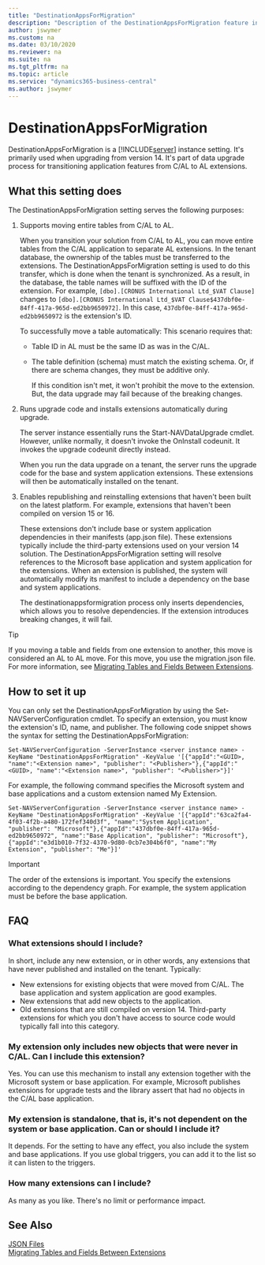 ```yaml
---
title: "DestinationAppsForMigration"
description: "Description of the DestinationAppsForMigration feature in Business Central."
author: jswymer
ms.custom: na
ms.date: 03/10/2020
ms.reviewer: na
ms.suite: na
ms.tgt_pltfrm: na
ms.topic: article
ms.service: "dynamics365-business-central"
ms.author: jswymer
---
```


# DestinationAppsForMigration

DestinationAppsForMigration is a [!INCLUDE[server](../developer/includes/server.md)] instance setting. It's primarily used when upgrading from version 14. It's part of data upgrade process for transitioning application features from C/AL to AL extensions.

## What this setting does

The DestinationAppsForMigration setting serves the following purposes:


1. Supports moving entire tables from C/AL to AL.

    When you transition your solution from C/AL to AL, you can move entire tables from the C/AL application to separate AL extensions. In the tenant database, the ownership of the tables must be transferred to the extensions. The DestinationAppsForMigration setting is used to do this transfer, which is done when the tenant is synchronized. As a result, in the database, the table names will be suffixed with the ID of the extension. For example, `[dbo].[CRONUS International Ltd_$VAT Clause]` changes to `[dbo].[CRONUS International Ltd_$VAT Clause$437dbf0e-84ff-417a-965d-ed2bb9650972]`. In this case, `437dbf0e-84ff-417a-965d-ed2bb9650972` is the extension's ID.

    To successfully move a table automatically: This scenario requires that:

    - Table ID in AL must be the same ID as was in the C/AL. 
    - The table definition (schema) must match the existing schema. Or, if there are schema changes, they must be additive only.

        If this condition isn't met, it won't prohibit the move to the extension. But, the data upgrade may fail because of the breaking changes.
    
2. Runs upgrade code and installs extensions automatically during upgrade.

    The server instance essentially runs the Start-NAVDataUpgrade cmdlet. However, unlike normally, it doesn't invoke the OnInstall codeunit. It invokes the upgrade codeunit directly instead.
    
    When you run the data upgrade on a tenant, the server runs the upgrade code for the base and system application extensions. These extensions will then be automatically installed on the tenant.

3. Enables republishing and reinstalling extensions that haven't been built on the latest platform. For example, extensions that haven't been compiled on version 15 or 16.

    These extensions don't include base or system application dependencies in their manifests (app.json file). These extensions typically include the third-party extensions used on your version 14 solution. The DestinationAppsForMigration setting will resolve references to the Microsoft base application and system application for the extensions. When an extension is published, the system will automatically modify its manifest to include a dependency on the base and system applications.

    The destinationappsformigration process only inserts dependencies, which allows you to resolve dependencies. If the extension introduces breaking changes, it will fail.

> [!TIP]
> If you moving a table and fields from one extension to another, this move is considered an AL to AL move. For this move, you use the migration.json file. For more information, see [Migrating Tables and Fields Between Extensions](../developer/devenv-migrate-table-fields.md).

## How to set it up

You can only set the DestinationAppsForMigration by using the Set-NAVServerConfiguration cmdlet. To specify an extension, you must know the extension's ID, name, and publisher. The following code snippet shows the syntax for setting the DestinationAppsForMigration:

```
Set-NAVServerConfiguration -ServerInstance <server instance name> -KeyName "DestinationAppsForMigration" -KeyValue '[{"appId":"<GUID>, "name":"<Extension name>", "publisher": "<Publisher>"},{"appId":"<GUID>, "name":"<Extension name>", "publisher": "<Publisher>"}]'
```
For example, the following command specifies the Microsoft system and base applications and a custom extension named My Extension.

```
Set-NAVServerConfiguration -ServerInstance <server instance name> -KeyName "DestinationAppsForMigration" -KeyValue '[{"appId":"63ca2fa4-4f03-4f2b-a480-172fef340d3f", "name":"System Application", "publisher": "Microsoft"},{"appId":"437dbf0e-84ff-417a-965d-ed2bb9650972", "name":"Base Application", "publisher": "Microsoft"},{"appId":"e3d1b010-7f32-4370-9d80-0cb7e304b6f0", "name":"My Extension", "publisher": "Me"}]'
```

> [!IMPORTANT]
> The order of the extensions is important. You specify the extensions according to the dependency graph. For example, the system application must be before the base application.

## FAQ

### What extensions should I include?

In short, include any new extension, or in other words, any extensions that have never published and installed on the tenant. Typically:

- New extensions for existing objects that were moved from C/AL. The base application and system application are good examples.
- New extensions that add new objects to the application.  
- Old extensions that are still compiled on version 14. Third-party extensions for which you don't have access to source code would typically fall into this category.

### My extension only includes new objects that were never in C/AL. Can I include this extension? 

Yes. You can use this mechanism to install any extension together with the Microsoft system or base application. For example, Microsoft publishes extensions for upgrade tests and the library assert that had no objects in the C/AL base application.

### My extension is standalone, that is, it's not dependent on the system or base application. Can or should I include it?

It depends. For the setting to have any effect, you also include the system and base applications. If you use global triggers, you can add it to the list so it can listen to the triggers.

### How many extensions can I include?

As many as you like. There's no limit or performance impact.

## See Also

[JSON Files](../developer/devenv-json-files.md)  
[Migrating Tables and Fields Between Extensions](../developer/devenv-migrate-table-fields.md) 
